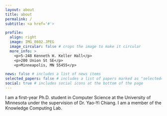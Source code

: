 ```yaml
---
layout: about
title: about
permalink: /
subtitle: <a href='#'>

profile:
  align: right
  image: IMG_8602.JPEG
  image_circular: false # crops the image to make it circular
  more_info: >
    <p>5-248 Kenneth H. Keller Hall</p>
    <p>200 Union St SE</p>
    <p>Minneapolis, MN 55455</p>

news: false # includes a list of news items
selected_papers: false # includes a list of papers marked as "selected={true}"
social: true # includes social icons at the bottom of the page
---
```

I am a first-year Ph.D. student in Computer Science at the University of Minnesota under the supervision of Dr. Yao-Yi Chiang. I am a member of the Knowledge Computing Lab. 